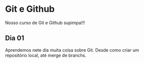 # Git e Github

Nosso curso de Git e Github supimpa!!!

## Dia 01

Aprendemos nete dia muita coisa sobre Git.
Desde como criar um repositório local, até merge de branchs.
